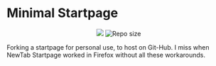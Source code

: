 # Minimal Startpage
<p align="center">
  <a href="https://github.com/pedro-pablo/minimal-startpage-template/blob/master/LICENSE" alt="License">
    <img src="https://img.shields.io/github/license/pedro-pablo/minimal-startpage-template.svg" /></a>
  <img src="https://img.shields.io/github/repo-size/pedro-pablo/minimal-startpage-template.svg" alt="Repo size" />
</p>
<p>

Forking a startpage for personal use, to host on Git-Hub.  I miss when NewTab Startpage worked in Firefox without all these workarounds.


</p>
